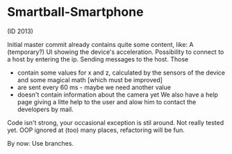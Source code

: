 Smartball-Smartphone
====================
(ID 2013)

Initial master commit already contains quite some content, like:
A (temporary?) UI showing the device's acceleration.
Possibility to connect to a host by entering the ip.
Sending messages to the host. Those
  - contain some values for x and z, calculated by the sensors of the device and some magical math [which must be improved]
  - are sent every 60 ms - maybe we need another value
  - doesn't contain information about the camera yet
We also have a help page giving a litte help to the user and alow him to contact the developers by mail.
  
Code isn't strong, your occasional exception is stil around. Not really tested yet. OOP ignored at (too) many places, refactoring will be fun.

By now: Use branches.
